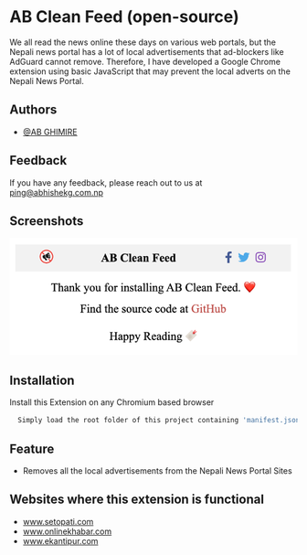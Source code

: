 # AB Clean Feed (open-source)

We all read the news online these days on various web portals, but the Nepali news portal has a lot of local advertisements that ad-blockers like AdGuard cannot remove.
Therefore, I have developed a Google Chrome extension using basic JavaScript that may prevent the local adverts on the Nepali News Portal.

## Authors

- [@AB GHIMIRE](https://www.github.com/pingAvisek)

## Feedback

If you have any feedback, please reach out to us at ping@abhishekg.com.np

## Screenshots

![App Screenshot](https://github.com/pingAvisek/AB-Clean-Feed/blob/master/icons/ABCleanFeed-Screenshot.png?raw=true)

## Installation

Install this Extension on any Chromium based browser

```bash
  Simply load the root folder of this project containing 'manifest.json'
```

## Feature

- Removes all the local advertisements from the Nepali News Portal Sites

## Websites where this extension is functional

- www.setopati.com
- www.onlinekhabar.com
- www.ekantipur.com
